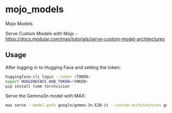 # mojo_models
Mojo Models

Serve Custom Models with Mojo - https://docs.modular.com/max/tutorials/serve-custom-model-architectures

## Usage

After logging in to Hugging Face and setting the token:

```bash
huggingface-cli login --token <TOKEN>
export HUGGINGFACE_HUB_TOKEN=<TOKEN>
pip install timm torchvision
```

Serve the Gemma3n model with MAX:

```bash
max serve --model-path google/gemma-3n-E2B-it --custom-architectures gemma3n
```
